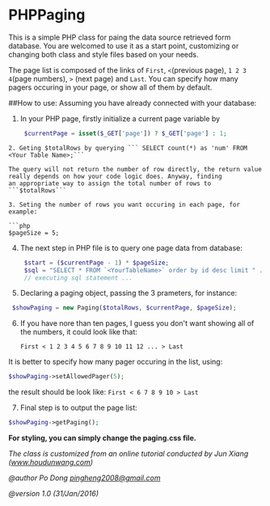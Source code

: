 # PHPPaging

This is a simple PHP class for paing the data source retrieved form database. You are welcomed to use it as a start point, customizing or changing both class and style files based on your needs.

The page list is composed of the links of ```First```, ```<```(previous page), ```1 2 3 4```(page numbers), ```>``` (next page) and ```Last```. 
You can specify how many pagers occuring in your page, or show all of them by default.
 
##How to use:
   Assuming you have already connected with your database:

1. In your PHP page, firstly initialize a current page variable by

   ```php 
    $currentPage = isset($_GET['page']) ? $_GET['page'] : 1;
  ```
2. Geting $totalRows by querying ``` SELECT count(*) as 'num' FROM <Your Table Name>;```

  The query will not return the number of row directly, the return value really depends on how your code logic does. Anyway, finding
  an appropriate way to assign the total number of rows to ```$totalRows```

3. Seting the number of rows you want occuring in each page, for example:
   
  ```php
  $pageSize = 5; 
  ```

4. The next step in PHP file is to query one page data from database:
   
   ```php
    $start = ($currentPage - 1) * $pageSize;
    $sql = "SELECT * FROM `<YourTableName>` order by id desc limit " .$start. "," .$pageSize;
    // executing sql statement ...
   ```
5. Declaring a paging object, passing the 3 prameters, for instance:

  ```php 
   $showPaging = new Paging($totalRows, $currentPage, $pageSize);
  ```

6. If you have nore than ten pages, I guess you don't want showing all of the numbers, it could look like that:
   
   ``` First < 1 2 3 4 5 6 7 8 9 10 11 12 ... > Last ```

  It is better to specify how many pager occuring in the list, using: 

  ```php
  $showPaging->setAllowedPager(5);
  ```
      
  the result should be look like: ```First < 6 7 8 9 10 > Last```

7. Final step is to output the page list:
		
  ```php
  $showPaging->getPaging();
  ```

**For styling, you can simply change the paging.css file.**

_The class is customized from an online tutorial conducted by Jun Xiang (www.houdunwang.com)_

*@author     Po Dong <pingheng2008@gmail.com>*

*@version    1.0 (31/Jan/2016)*
